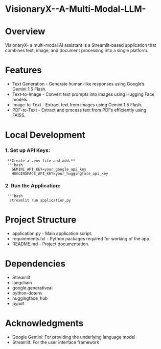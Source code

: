 # VisionaryX--A-Multi-Modal-LLM- #

# Overview #

VisionaryX- a multi-modal AI assistant is a Streamlit-based application that combines text, image, and document processing into a single platform.

# Features #

 * Text Generation - Generate human-like responses using Google’s Gemini 1.5 Flash.
 * Text-to-Image - Convert text prompts into images using Hugging Face models.
 * Image-to-Text - Extract text from images using Gemini 1.5 Flash.
 * PDF-to-Text - Extract and process text from PDFs efficiently using FAISS.

# Local Development #
  ### 1. Set up API Keys:
    
     **Create a .env file and add:**
     '''bash
       GEMINI_API_KEY=your_google_api_key  
       HUGGINGFACE_API_KEY=your_huggingface_api_key
    
  ### 2. Run the Application:
     
     '''bash
      streamlit run application.py

# Project Structure #
 * application.py - Main application script.
 * requirements.txt - Python packages required for working of the app.
 * README.md - Project documentation.


# Dependencies #

 * Streamlit
 * langchain
 * google.generativeai
 * python-dotenv
 * huggingface_hub
 * pypdf

# Acknowledgments #
 * Google Gemini: For providing the underlying language model
 * Streamlit: For the user interface framework
   




           





